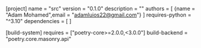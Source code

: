 [project]
name = "src"
version = "0.1.0"
description = ""
authors = [
    {name = "Adam Mohamed",email = "adamluios22@gmail.com"}
]
requires-python = "^3.10"
dependencies = [
]

[build-system]
requires = ["poetry-core>=2.0.0,<3.0.0"]
build-backend = "poetry.core.masonry.api"